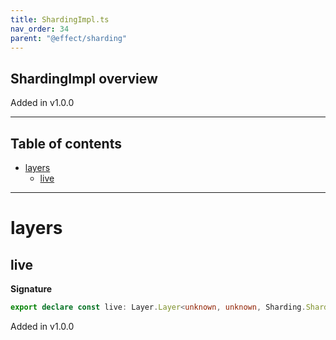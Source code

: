 ```yaml
---
title: ShardingImpl.ts
nav_order: 34
parent: "@effect/sharding"
---
```


## ShardingImpl overview

Added in v1.0.0

---

<h2 class="text-delta">Table of contents</h2>

- [layers](#layers)
  - [live](#live)

---

# layers

## live

**Signature**

```ts
export declare const live: Layer.Layer<unknown, unknown, Sharding.Sharding>
```

Added in v1.0.0
